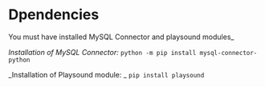 # Dpendencies
You must have installed MySQL Connector and playsound modules_

_Installation of MySQL Connector:_ 
```python -m pip install mysql-connector-python```

_Installation of Playsound module: _
```pip install playsound```